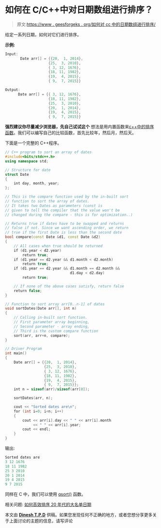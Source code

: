 # 如何在 C/C++中对日期数组进行排序？

> 原文:[https://www . geesforgeks . org/如何对 cc 中的日期数组进行排序/](https://www.geeksforgeeks.org/how-to-sort-an-array-of-dates-in-cc/)

给定一系列日期，如何对它们进行排序。

**示例:**

```cpp
Input:
       Date arr[] = {{20,  1, 2014},
                    {25,  3, 2010},
                    { 3, 12, 1676},
                    {18, 11, 1982},
                    {19,  4, 2015},
                    { 9,  7, 2015}}

Output:
      Date arr[] = {{ 3, 12, 1676},
                    {18, 11, 1982},
                    {25,  3, 2010},
                    {20,  1, 2014},
                    {19,  4, 2015},
                    { 9,  7, 2015}}

```

**强烈建议你尽量减少浏览器，先自己试试这个**
想法是用内置函数来[c++中的排序函数](http://www.cplusplus.com/reference/algorithm/sort/)。我们可以编写自己的比较函数，首先比较年，然后月，然后天。

下面是一个完整的 C++程序。

```cpp
// C++ program to sort an array of dates
#include<bits/stdc++.h>
using namespace std;

// Structure for date
struct Date
{
    int day, month, year;
};

// This is the compare function used by the in-built sort
// function to sort the array of dates.
// It takes two Dates as parameters (const is
// given to tell the compiler that the value won't be
// changed during the compare - this is for optimization..)

// Returns true if dates have to be swapped and returns
// false if not. Since we want ascending order, we return
// true if the first Date is less than the second date
bool compare(const Date &d1, const Date &d2)
{
    // All cases when true should be returned
    if (d1.year < d2.year)
        return true;
    if (d1.year == d2.year && d1.month < d2.month)
        return true;
    if (d1.year == d2.year && d1.month == d2.month &&
                              d1.day < d2.day)
        return true;

    // If none of the above cases satisfy, return false
    return false;
}

// Function to sort array arr[0..n-1] of dates
void sortDates(Date arr[], int n)
{
    // Calling in-built sort function.
    // First parameter array beginning,
    // Second parameter - array ending,
    // Third is the custom compare function
    sort(arr, arr+n, compare);
}

// Driver Program
int main()
{
    Date arr[] = {{20,  1, 2014},
                  {25,  3, 2010},
                  { 3, 12, 1676},
                  {18, 11, 1982},
                  {19,  4, 2015},
                  { 9,  7, 2015}};
    int n = sizeof(arr)/sizeof(arr[0]);

    sortDates(arr, n);

    cout << "Sorted dates are\n";
    for (int i=0; i<n; i++)
    {
        cout << arr[i].day << " " << arr[i].month
             << " " << arr[i].year;
        cout << endl;
    }
}
```

输出:

```cpp
Sorted dates are
3 12 1676
18 11 1982
25 3 2010
20 1 2014
19 4 2015
9 7 2015
```

同样在 C 中，我们可以使用 [qsort()](https://www.geeksforgeeks.org/comparator-function-of-qsort-in-c/) 函数。

相关问题:
[如何高效排序 20 年代的大名单日期](https://www.geeksforgeeks.org/how-to-efficiently-sort-a-big-list-dates-in-20s/)

本文由 [**Dinesh T.P.D**](https://www.facebook.com/Dinesh.TP) 供稿。如果您发现任何不正确的地方，或者您想分享更多关于上面讨论的主题的信息，请写评论
